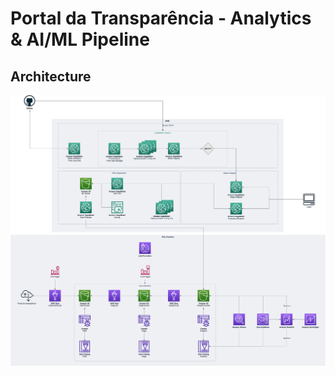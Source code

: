 # Portal da Transparência - Analytics & AI/ML Pipeline

## Architecture

![Architecture](./images/portal-architecture.jpg)
